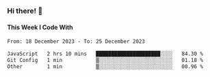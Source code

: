 ### Hi there! 👋

#### This Week I Code With
<!--START_SECTION:waka-->

```txt
From: 18 December 2023 - To: 25 December 2023

JavaScript   2 hrs 10 mins   █████████████████████░░░░   84.30 %
Git Config   1 min           ▒░░░░░░░░░░░░░░░░░░░░░░░░   01.18 %
Other        1 min           ▒░░░░░░░░░░░░░░░░░░░░░░░░   00.96 %
```

<!--END_SECTION:waka-->
